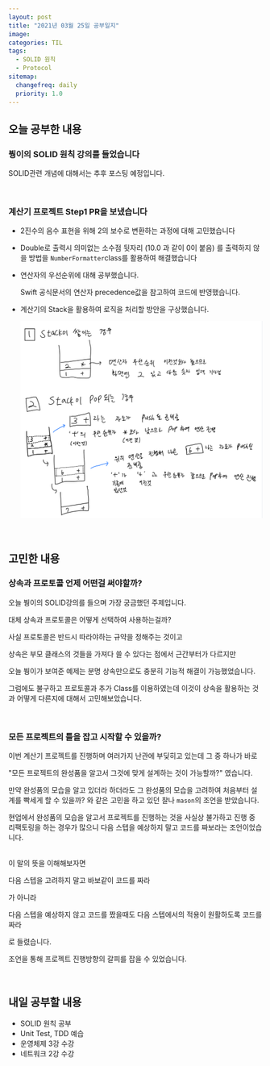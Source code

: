 ```yaml
---
layout: post
title: "2021년 03월 25일 공부일지"
image:
categories: TIL
tags: 
  - SOLID 원칙
  - Protocol
sitemap:
  changefreq: daily
  priority: 1.0
---
```


## 오늘 공부한 내용

### 붱이의 SOLID 원칙 강의를 들었습니다

SOLID관련 개념에 대해서는 추후 포스팅 예정입니다.

<br/> 

### 계산기 프로젝트 Step1 PR을 보냈습니다

- 2진수의 음수 표현을 위해 2의 보수로 변환하는 과정에 대해 고민했습니다

- Double로 출력시 의미없는 소수점 뒷자리 (10.0 과 같이 0이 붙음) 를 출력하지 않을 방법을 `NumberFormatter`class를 활용하여 해결했습니다

- 연산자의 우선순위에 대해 공부했습니다.

  Swift 공식문서의 연산자 precedence값을 참고하여 코드에 반영했습니다.

- 계산기의 Stack을 활용하여 로직을 처리할 방안을 구상했습니다.

  <img src="../../assets/TIL/StackOperation.png" alt="StackOperation" style="zoom:67%;" />



<br/> 

## 고민한 내용

### 상속과 프로토콜 언제 어떤걸 써야할까?

오늘 붱이의 SOLID강의를 들으며 가장 궁금했던 주제입니다.

대체 상속과 프로토콜은 어떻게 선택하여 사용하는걸까?

사실 프로토콜은 반드시 따라야하는 규약을 정해주는 것이고

상속은 부모 클래스의 것들을 가져다 쓸 수 있다는 점에서 근간부터가 다르지만

오늘 붱이가 보여준 예제는 분명 상속만으로도 충분히 기능적 해결이 가능했었습니다.

그럼에도 불구하고 프로토콜과 추가 Class를 이용하였는데 이것이 상속을 활용하는 것과 어떻게 다른지에 대해서 고민해보았습니다.

<br/> 

### 모든 프로젝트의 틀을 잡고 시작할 수 있을까?

이번 계산기 프로젝트를 진행하며 여러가지 난관에 부딪히고 있는데 그 중 하나가 바로 

"모든 프로젝트의 완성품을 알고서 그것에 맞게 설계하는 것이 가능할까?" 였습니다.

만약 완성품의 모습을 알고 있더라 하더라도 그 완성품의 모습을 고려하여 처음부터 설계를 빡세게 할 수 있을까? 와 같은 고민을 하고 있던 찰나 `mason`의 조언을 받았습니다.

현업에서 완성품의 모습을 알고서 프로젝트를 진행하는 것을 사실상 불가하고 진행 중 리팩토링을 하는 경우가 많으니 다음 스텝을 예상하지 말고 코드를 짜보라는 조언이었습니다.

<br/> 이 말의 뜻을 이해해보자면

다음 스텝을 고려하지 말고 바보같이 코드를 짜라

가 아니라

다음 스텝을 예상하지 않고 코드를 짰을때도 다음 스텝에서의 적용이 원활하도록 코드를 짜라

로 들렸습니다.

조언을 통해 프로젝트 진행방향의 갈피를 잡을 수 있었습니다.



<br/> 

## 내일 공부할 내용

- SOLID 원칙 공부
- Unit Test, TDD 예습
- 운영체제 3강 수강
- 네트워크 2강 수강

